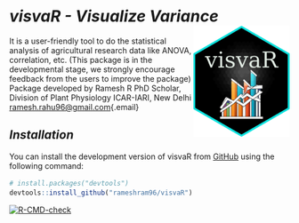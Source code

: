 # *visvaR - Visualize Variance* <img src="inst/www/visvaRlogo.png" align="right" height="200"/>

It is a user-friendly tool to do the statistical analysis of agricultural research data like ANOVA, correlation, etc. (This package is in the developmental stage, we strongly encourage feedback from the users to improve the package) Package developed by Ramesh R PhD Scholar, Division of Plant Physiology ICAR-IARI, New Delhi [ramesh.rahu96\@gmail.com](mailto:ramesh.rahu96@gmail.com){.email}

## *Installation*

You can install the development version of visvaR from [GitHub](https://github.com/rameshram96/visvaR) using the following command:

``` r
# install.packages("devtools")
devtools::install_github("rameshram96/visvaR")
```

<!-- badges: start -->

[![R-CMD-check](https://github.com/rameshram96/visvaR/actions/workflows/R-CMD-check.yaml/badge.svg)](https://github.com/rameshram96/visvaR/actions/workflows/R-CMD-check.yaml) 
<!-- badges: end -->

